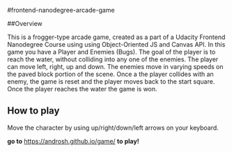 #frontend-nanodegree-arcade-game


##Overview

This is a frogger-type arcade game, created as a part of a Udacity Frontend Nanodegree Course using using Object-Oriented JS and Canvas API. In this game you have a Player and Enemies (Bugs). The goal of the player is to reach the water, without colliding into any one of the enemies. The player can move left, right, up and down. The enemies move in varying speeds on the paved block portion of the scene. Once a the player collides with an enemy, the game is reset and the player moves back to the start square. Once the player reaches the water the game is won. 

## How to play

Move the character by using up/right/down/left arrows on your keyboard.

**go to** https://androsh.github.io/game/ **to play!**
